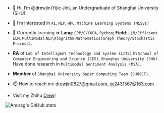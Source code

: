 - 👋 Hi, I’m @drewjin(Yijie Jin), an Undergraduate of Shanghai University (SHU)
- 👀 I’m interested in `AI`, `NLP`, `HPC`, `Machine Learning Systems (MLSys)`
- 🌱 Currently learning => **Lang**: `CPP/C/CUDA`, `Python`; **Field**: `LLM/Efficient LLM`, `MultiModal`,`NLP`,`Alogrithm`,`Mathematics(Graph Theory/Stochastic Process)`.
- **RA** of `Lab of Intelligent Technology and System (LITS)` in `School of Computer Engineering and Science (CES)`, `Shanghai University (SHU)`. Have done research in `Multimodal Sentiment Analysis (MSA)`.

- **Member** of `Shanghai University Super Computing Team (SHUSCT)`.
- 📫 How to reach me drewjin0827@gmail.com, jyj2431567@163.com
- Visit my Zhihu [Drew](https://www.zhihu.com/people/drew-44-8)!

![Anurag's GitHub stats](https://github-readme-stats.vercel.app/api?username=anuraghazra&count_private=true)

<!---
Jinyijiedrew/Jinyijiedrew is a ✨ special ✨ repository because its `README.md` (this file) appears on your GitHub profile.
You can click the Preview link to take a look at your changes.
--->

